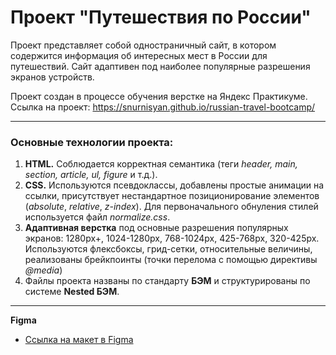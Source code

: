 # Проект "Путешествия по России"

Проект представляет собой одностраничный сайт, в котором содержится информация об интересных мест в России для путешествий.
Сайт адаптивен под наиболее популярные разрешения экранов устройств.

Проект создан в процессе обучения верстке на Яндекс Практикуме.
Ссылка на проект: https://snurnisyan.github.io/russian-travel-bootcamp/

------

### Основные технологии проекта:
1. **HTML.** Соблюдается корректная семантика (теги *header, main, section, article, ul, figure* и т.д.).
2. **CSS.** Используются псевдоклассы, добавлены простые анимации на ссылки, присутствует нестандартное позиционирование элементов (*absolute*, *relative*, *z-index*). Для первоначального обнуления стилей используется файл *normalize.css*.
3. **Адаптивная верстка** под основные разрешения популярных экранов: 1280px+, 1024-1280px, 768-1024px, 425-768px, 320-425px. Используются флексбоксы, грид-сетки, относительные величины, реализованы брейкпоинты (точки перелома с помощью директивы *@media*)
3. Файлы проекта названы по стандарту **БЭМ** и структурированы по системе **Nested БЭМ**.

------

**Figma**

* [Ссылка на макет в Figma](https://www.figma.com/file/5S2WSbEFL6awjVWJ0NWL8Q/Sprint-3_-Russia-_-desktop-mobile?node-id=28503%3A0)



